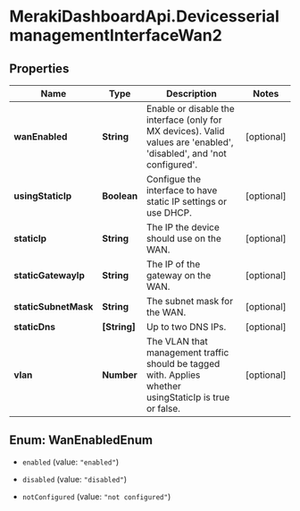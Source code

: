 # MerakiDashboardApi.DevicesserialmanagementInterfaceWan2

## Properties
Name | Type | Description | Notes
------------ | ------------- | ------------- | -------------
**wanEnabled** | **String** | Enable or disable the interface (only for MX devices). Valid values are 'enabled', 'disabled', and 'not configured'. | [optional] 
**usingStaticIp** | **Boolean** | Configue the interface to have static IP settings or use DHCP. | [optional] 
**staticIp** | **String** | The IP the device should use on the WAN. | [optional] 
**staticGatewayIp** | **String** | The IP of the gateway on the WAN. | [optional] 
**staticSubnetMask** | **String** | The subnet mask for the WAN. | [optional] 
**staticDns** | **[String]** | Up to two DNS IPs. | [optional] 
**vlan** | **Number** | The VLAN that management traffic should be tagged with. Applies whether usingStaticIp is true or false. | [optional] 


<a name="WanEnabledEnum"></a>
## Enum: WanEnabledEnum


* `enabled` (value: `"enabled"`)

* `disabled` (value: `"disabled"`)

* `notConfigured` (value: `"not configured"`)




